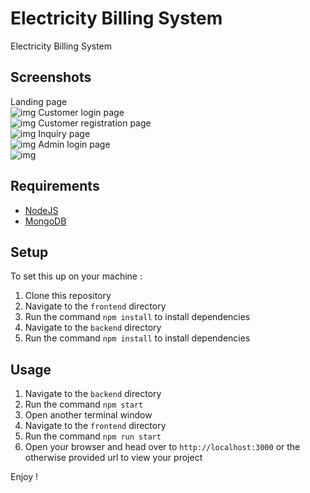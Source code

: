 # Electricity Billing System

Electricity Billing System

## Screenshots

Landing page \
![img](https://github.com/nemzyxt/electricity-billing-system/blob/main/scrshots/landing.png)
Customer login page \
![img](https://github.com/nemzyxt/electricity-billing-system/blob/main/scrshots/login.png)
Customer registration page \
![img](https://github.com/nemzyxt/electricity-billing-system/blob/main/scrshots/register.png)
Inquiry page \
![img](https://github.com/nemzyxt/electricity-billing-system/blob/main/scrshots/inquire.png)
Admin login page \
![img](https://github.com/nemzyxt/electricity-billing-system/blob/main/scrshots/alogin.png)

## Requirements

- [NodeJS](https://nodejs.org)
- [MongoDB](https://www.mongodb.com/docs/manual/administration/install-community)

## Setup

To set this up on your machine :

1. Clone this repository
2. Navigate to the `frontend` directory
3. Run the command `npm install` to install dependencies
4. Navigate to the `backend` directory
5. Run the command `npm install` to install dependencies

## Usage

1. Navigate to the `backend` directory
2. Run the command `npm start`
3. Open another terminal window
4. Navigate to the `frontend` directory
5. Run the command `npm run start`
6. Open your browser and head over to `http://localhost:3000` or the otherwise provided url to view your project

Enjoy !
